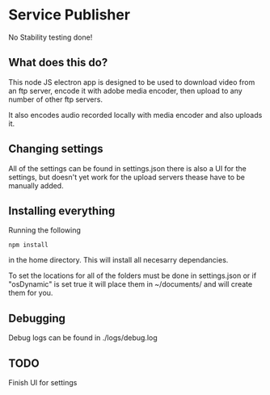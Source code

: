 Service Publisher
=================

No Stability testing done!


## What does this do?

This node JS electron app is designed to be used to download video from an ftp server,
encode it with adobe media encoder, then upload to any number of other ftp servers.

It also encodes audio recorded locally with media encoder and also uploads it.

## Changing settings

All of the settings can be found in settings.json there is also a UI for the settings, 
but doesn't yet work for the upload servers thease have to be manually added.

## Installing everything

Running the following

`npm install`

in the home directory. This will install all necesarry dependancies.

To set the locations for all of the folders must be done in settings.json
or if "osDynamic" is set true it will place them in ~/documents/ and will create them
for you.

## Debugging

Debug logs can be found in ./logs/debug.log

## TODO

Finish UI for settings


